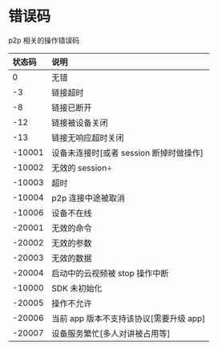 # 错误码

p2p 相关的操作错误码

| 状态码    | 说明                               |
| :------- | :---------------------------------- |
| 0 |  无错 |
| -3 |  链接超时 |
| -8 | 链接已断开|
| -12 |  链接被设备关闭 |
| -13 | 链接无响应超时关闭|
| -10001 | 设备未连接时[或者 session 断掉时做操作] |
| -10002 | 无效的 session÷ |
| -10003 | 超时 |
| -10004 | p2p 连接中途被取消 |
| -10006 | 设备不在线 |
| -20001 | 无效的命令 |
| -20002 | 无效的参数 |
| -20003 | 无效的数据 |
| -20004 | 启动中的云视频被 stop 操作中断 |
| -10000 | SDK 未初始化 |
| -20005 | 操作不允许 |
| -20006 | 当前 app 版本不支持该协议[需要升级 app] |
| -20007 | 设备服务繁忙[多人对讲被占用等] |

